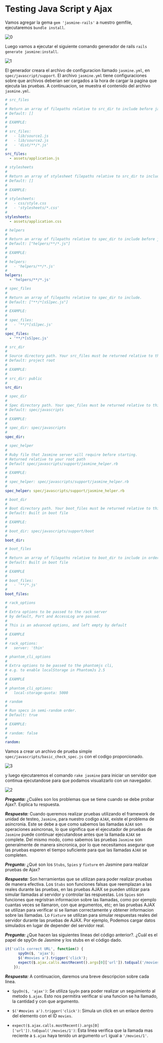 # Testing Java Script y Ajax
Vamos agregar la gema `gem 'jasmine-rails'` a nuestro gemfile, ejecutaremos `bundle install`.

![0](img/0.png)

Luego vamos a ejecutar el siguiente comando generador de rails `rails generate jasmine:install`.

![1](img/1.png)

El generador creara el archivo de configuracion llamado `jasmine.yml`, en `spec/javascript/support`. El archivo `jasmine.yml` tiene configuraciones sobre que archivos deberian ser cargados a la hora de cargar la pagina que ejecuta las pruebas. A continuacion, se muestra el contenido del archivo `jasmine.yml`.
```yml
# src_files
#
# Return an array of filepaths relative to src_dir to include before jasmine specs.
# Default: []
#
# EXAMPLE:
#
# src_files:
#   - lib/source1.js
#   - lib/source2.js
#   - 'dist/**/*.js'
#
src_files:
  - assets/application.js

# stylesheets
#
# Return an array of stylesheet filepaths relative to src_dir to include before jasmine specs.
# Default: []
#
# EXAMPLE:
#
# stylesheets:
#   - css/style.css
#   - 'stylesheets/*.css'
#
stylesheets:
  - assets/application.css

# helpers
#
# Return an array of filepaths relative to spec_dir to include before jasmine specs.
# Default: ["helpers/**/*.js"]
#
# EXAMPLE:
#
# helpers:
#   - 'helpers/**/*.js'
#
helpers:
  - 'helpers/**/*.js'

# spec_files
#
# Return an array of filepaths relative to spec_dir to include.
# Default: ["**/*[sS]pec.js"]
#
# EXAMPLE:
#
# spec_files:
#   - '**/*[sS]pec.js'
#
spec_files:
  - '**/*[sS]pec.js'

# src_dir
#
# Source directory path. Your src_files must be returned relative to this path. Will use root if left blank.
# Default: project root
#
# EXAMPLE:
#
# src_dir: public
#
src_dir:

# spec_dir
#
# Spec directory path. Your spec_files must be returned relative to this path.
# Default: spec/javascripts
#
# EXAMPLE:
#
# spec_dir: spec/javascripts
#
spec_dir:

# spec_helper
#
# Ruby file that Jasmine server will require before starting.
# Returned relative to your root path
# Default spec/javascripts/support/jasmine_helper.rb
#
# EXAMPLE:
#
# spec_helper: spec/javascripts/support/jasmine_helper.rb
#
spec_helper: spec/javascripts/support/jasmine_helper.rb

# boot_dir
#
# Boot directory path. Your boot_files must be returned relative to this path.
# Default: Built in boot file
#
# EXAMPLE:
#
# boot_dir: spec/javascripts/support/boot
#
boot_dir:

# boot_files
#
# Return an array of filepaths relative to boot_dir to include in order to boot Jasmine
# Default: Built in boot file
#
# EXAMPLE
#
# boot_files:
#   - '**/*.js'
#
boot_files:

# rack_options
#
# Extra options to be passed to the rack server
# by default, Port and AccessLog are passed.
#
# This is an advanced options, and left empty by default
#
# EXAMPLE
#
# rack_options:
#   server: 'thin'

# phantom_cli_options
#
# Extra options to be passed to the phantomjs cli,
# e.g. to enable localStorage in PhantomJs 2.5
#
# EXAMPLE
#
# phantom_cli_options:
#   local-storage-quota: 5000

# random
#
# Run specs in semi-random order.
# Default: true
#
# EXAMPLE:
#
# random: false
#
random:
```

Vamos a crear un archivo de prueba simple `spec/javascripts/basic_check_spec.js` con el codigo proporcionado.

![3](img/3.png)

y luego ejecutaremos el comando `rake jasmine` para iniciar un servidor que continua ejecutandose para que podamos visualizarlo con un navegador.

![2](img/2.png)

***Pregunta:*** ¿Cuáles son los problemas que se tiene cuando se debe probar Ajax?. Explica tu respuesta.

***Respuesta:*** Cuando queremos realizar pruebas utilizando el framework de unidad de testeo, `Jasmine`, para nuestro codigo `AJAX`, existe el problema de asincronia. Este se debe a que como sabemos las llamadas `AJAX` son operaciones asincronas, lo que significa que el ejecutador de pruebas de `Jasmine` puede continuar ejecutandose antes que la llamada `AJAX` se complete. Del mismo modo, como sabemos las pruebas `Jasmine` son generalmente de manera sincronica, por lo que necesitamos asegurar que las pruebas esperen el tiempo suficiente para que las llamadas `AJAX` se completen.

***Pregunta:*** ¿Qué son los `Stubs`, `Spies` y `fixture` en Jasmine para realizar pruebas de Ajax?

***Respuesta:*** Son herramientas que se utilizan para poder realizar pruebas de manera efectiva. Los `Stubs` son funciones falsas que reemplazan a las reales durante las pruebas, en las pruebas AJAX se pueden utilizar para simular llamadas al servidor y controlar las respuestas. Los `Spies` son funciones que regristran informacion sobre las llamadas, como por ejemplo cuantas veces se llamaron, con que argumentos, etc; en las pruebas AJAX se utilizan para verificar si se llaman correctamente y obtener informacion sobre las llamadas. Lo `Fixture` se utilizan para simular respuestas reales del servidor durante las pruebas de AJAX. Por ejemplo, Podemos cargar datos simulados en lugar de depender del servidor real.

***Pregunta:*** ¿Que hacen las siguientes líneas del código anterior?. ¿Cuál es el papel de spyOn de Jasmine y los stubs en el código dado.
~~~javascript
it('calls correct URL', function() {
      spyOn($, 'ajax');
      $('#movies a').trigger('click');
      expect($.ajax.calls.mostRecent().args[0]['url']).toEqual('/movies/1');
    });
~~~
***Respuesta:*** A continuacion, daremos una breve descripcion sobre cada linea.
* `SpyOn($, 'ajax')`: Se utiliza `SpyOn` para poder realizar un seguimiento al metodo `$.ajax`. Esto nos permitira verificar si una funcion se ha llamado, la cantidad y con que argumento.

* `$('#movies a').trigger('click')`: Simula un click en un enlace dentro del elemento con el ID `movies`.

* `expect($.ajax.calls.mostRecent().args[0]['url']).toEqual('/movies/1')`: Esta linea verifica que la llamada mas reciente a `$.ajax` haya tenido un argumento `url` igual a `'/movies/1'`.
